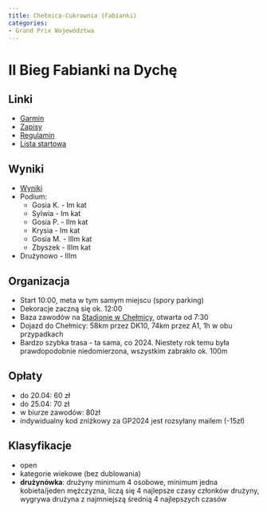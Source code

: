 ```yaml
---
title: Chełmica-Cukrownia (Fabianki)
categories:
- Grand Prix Województwa
---
```


# II Bieg Fabianki na Dychę

## Linki

* [Garmin](https://connect.garmin.com/modern/event/7eb391a2-ca26-43b8-bc2e-f4fc200a483b)
* [Zapisy](https://zapisy.domtel-sport.pl/fabianki-na-dyche-v13668)
* [Regulamin](https://dostartu.pl/statute_files/13668_pl.pdf)
* [Lista startowa](https://zapisy.domtel-sport.pl/fabianki-na-dyche-c13668)

## Wyniki

* [Wyniki](https://domtel-sport.pl/wyniki,zawody,6057)
* Podium:
    * Gosia K. - Im kat
    * Sylwia - Im kat
    * Gosia P. - IIm kat
    * Krysia - Im kat
    * Gosia M. - IIIm kat
    * Zbyszek - IIIm kat
* Drużynowo - IIIm

## Organizacja

* Start 10:00, meta w tym samym miejscu (spory parking)
* Dekoracje zaczną się ok. 12:00
* Baza zawodów na [Stadionie w Chełmicy](https://maps.app.goo.gl/SLkdKNiRp8Ps1Uh58), otwarta od 7:30
* Dojazd do Chełmicy: 58km przez DK10, 74km przez A1, 1h w obu przypadkach
* Bardzo szybka trasa - ta sama, co 2024. Niestety rok temu była prawdopodobnie niedomierzona, wszystkim zabrakło ok. 100m

## Opłaty

* do 20.04: 60 zł
* do 25.04: 70 zł
* w biurze zawodów: 80zł
* indywidualny kod zniżkowy za GP2024 jest rozsyłany mailem (-15zł)

## Klasyfikacje

* open
* kategorie wiekowe (bez dublowania)
* **drużynówka**: drużyny minimum 4 osobowe, minimum jedna
kobieta/jeden mężczyzna, liczą się 4 najlepsze czasy członków drużyny, wygrywa drużyna z najmniejszą średnią 4 najlepszych czasów
